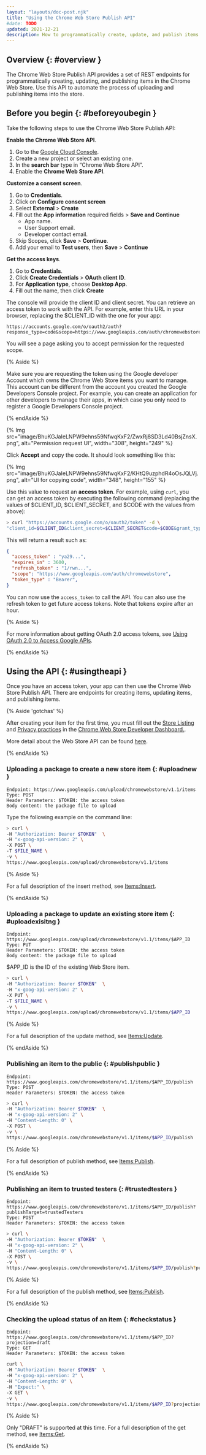 ```yaml
---
layout: "layouts/doc-post.njk"
title: "Using the Chrome Web Store Publish API"
#date: TODO
updated: 2021-12-21
description: How to programmatically create, update, and publish items in the Chrome Web Store.
---
```


## Overview {: #overview }

The Chrome Web Store Publish API provides a set of REST endpoints for programmatically creating,
updating, and publishing items in the Chrome Web Store. Use this API to automate the process
of uploading and publishing items into the store.

## Before you begin {: #beforeyoubegin }

Take the following steps to use the Chrome Web Store Publish API:

**Enable the Chrome Web Store API**.

1. Go to the [Google Cloud Console][google-dev-console].
2. Create a new project or select an existing one.
3. In the **search bar** type in “Chrome Web Store API”.
4. Enable the **Chrome Web Store API**.

**Customize a consent screen**.

1. Go to **Credentials**.
2. Click on **Configure consent screen**
3. Select **External** > **Create**
4. Fill out the **App information** required fields > **Save and Continue**
    - App name.
    - User Support email.
    - Developer contact email.
5. Skip Scopes, click **Save** > **Continue**.
6. Add your email to **Test users**, then **Save** > **Continue**

**Get the access keys**.

1. Go to **Credentials**.
2. Click **Create Credentials** > **OAuth client ID**.
4. For **Application type**, choose **Desktop App**.
5. Fill out the name, then click **Create**

The console will provide the client ID and client secret. You can retrieve an access token to work with the API. For example, enter this URL in your browser, replacing the $CLIENT_ID with the one for your app:


```text
https://accounts.google.com/o/oauth2/auth?response_type=code&scope=https://www.googleapis.com/auth/chromewebstore&client_id=$CLIENT_ID&redirect_uri=urn:ietf:wg:oauth:2.0:oob
```

You will see a page asking you to accept permission for the requested scope.

{% Aside %}

Make sure you are requesting the token using the Google developer Account which owns the Chrome Web
Store items you want to manage. This account can be different from the account you created the Google
Developers Console project. For example, you can create an application for other developers to
manage their apps, in which case you only need to register a Google Developers Console project.

{% endAside %}

{% Img src="image/BhuKGJaIeLNPW9ehns59NfwqKxF2/ZwxRj8SD3Ld40BsjZnsX.png", alt="Permission request UI", width="308", height="249" %}

Click **Accept** and copy the code. It should look something like this:

{% Img src="image/BhuKGJaIeLNPW9ehns59NfwqKxF2/KHtQ9uzphdR4oOsJQLVj.png", alt="UI for copying code", width="348", height="155" %}

Use this value to request an **access token**. For example, using `curl`, you can get an access token by
executing the following command (replacing the values of $CLIENT\_ID, $CLIENT_SECRET, and \$CODE
with the values from above):

```bash
> curl "https://accounts.google.com/o/oauth2/token" -d \
"client_id=$CLIENT_ID&client_secret=$CLIENT_SECRET&code=$CODE&grant_type=authorization_code&redirect_uri=urn:ietf:wg:oauth:2.0:oob"
```

This will return a result such as:

```json
{
  "access_token" : "ya29...",
  "expires_in" : 3600,
  "refresh_token" : "1/rwn...",
  "scope": "https://www.googleapis.com/auth/chromewebstore",
  "token_type" : "Bearer",
}
```

You can now use the `access_token` to call the API. You can also use the refresh token to get future
access tokens. Note that tokens expire after an hour.

{% Aside %}

For more information about getting OAuth 2.0 access tokens, see [Using OAuth 2.0 to Access
Google APIs][oauth2].

{% endAside %}

## Using the API {: #usingtheapi }

Once you have an access token, your app can then use the Chrome Web Store Publish API. There are
endpoints for creating items, updating items, and publishing items.

{% Aside 'gotchas' %}

After creating your item for the first time, you must fill out the [Store Listing][store-listing] and [Privacy practices][privacy] in the [Chrome Web Store Developer
Dashboard.][cws-dashboard].

More detail about the Web
Store API can be found [here][cws-api].

{% endAside %}

### Uploading a package to create a new store item {: #uploadnew }

```text
Endpoint: https://www.googleapis.com/upload/chromewebstore/v1.1/items
Type: POST
Header Parameters: $TOKEN: the access token
Body content: the package file to upload
```

Type the following example on the command line:

```bash
> curl \
-H "Authorization: Bearer $TOKEN"  \
-H "x-goog-api-version: 2" \
-X POST \
-T $FILE_NAME \
-v \
https://www.googleapis.com/upload/chromewebstore/v1.1/items
```

{% Aside %}

For a full description of the insert method, see [Items:Insert][cws-api-insert].

{% endAside %}

### Uploading a package to update an existing store item {: #uploadexisitng }

```text
Endpoint: https://www.googleapis.com/upload/chromewebstore/v1.1/items/$APP_ID
Type: PUT
Header Parameters: $TOKEN: the access token
Body content: the package file to upload
```

\$APP_ID is the ID of the existing Web Store item.

```bash
> curl \
-H "Authorization: Bearer $TOKEN"  \
-H "x-goog-api-version: 2" \
-X PUT \
-T $FILE_NAME \
-v \
https://www.googleapis.com/upload/chromewebstore/v1.1/items/$APP_ID
```

{% Aside %}

For a full description of the update method, see [Items:Update][cws-api-update].

{% endAside %}

### Publishing an item to the public {: #publishpublic }

```text
Endpoint: https://www.googleapis.com/chromewebstore/v1.1/items/$APP_ID/publish
Type: POST
Header Parameters: $TOKEN: the access token
```

```bash
> curl \
-H "Authorization: Bearer $TOKEN"  \
-H "x-goog-api-version: 2" \
-H "Content-Length: 0" \
-X POST \
-v \
https://www.googleapis.com/chromewebstore/v1.1/items/$APP_ID/publish
```

{% Aside %}

For a full description of publish method, see [Items:Publish][cws-api-publish].

{% endAside %}

### Publishing an item to trusted testers {: #trustedtesters }

```text
Endpoint: https://www.googleapis.com/chromewebstore/v1.1/items/$APP_ID/publish?publishTarget=trustedTesters
Type: POST
Header Parameters: $TOKEN: the access token
```

```bash
> curl \
-H "Authorization: Bearer $TOKEN"  \
-H "x-goog-api-version: 2" \
-H "Content-Length: 0" \
-X POST \
-v \
https://www.googleapis.com/chromewebstore/v1.1/items/$APP_ID/publish?publishTarget=trustedTesters
```

{% Aside %}

For a full description of the publish method, see [Items:Publish][cws-api-publish].

{% endAside %}


### Checking the upload status of an item {: #checkstatus }

```text
Endpoint: https://www.googleapis.com/chromewebstore/v1.1/items/$APP_ID?projection=draft
Type: GET
Header Parameters: $TOKEN: the access token
```

```bash
curl \
-H "Authorization: Bearer $TOKEN"  \
-H "x-goog-api-version: 2" \
-H "Content-Length: 0" \
-H "Expect:" \
-X GET \
-v \
https://www.googleapis.com/chromewebstore/v1.1/items/$APP_ID?projection=draft
```

{% Aside %}

Only "DRAFT" is supported at this time. For a full description of the get method, see [Items:Get][cws-api-get].

{% endAside %}

[google-dev-console]: https://console.developers.google.com
[oauth2]: https://developers.google.com/accounts/docs/OAuth2
[cws-dashboard]: https://chrome.google.com/webstore/developer/dashboard
[cws-api]: /docs/webstore/api_index
[cws-api-insert]: /docs/webstore/webstore_api/items/insert
[cws-api-update]: /docs/webstore/webstore_api/items/update
[cws-api-publish]: /docs/webstore/webstore_api/items/publish
[cws-api-get]: /docs/webstore/webstore_api/items/get
[store-listing]: /docs/webstore/cws-dashboard-listing/
[privacy]: /docs/webstore/cws-dashboard-privacy/
